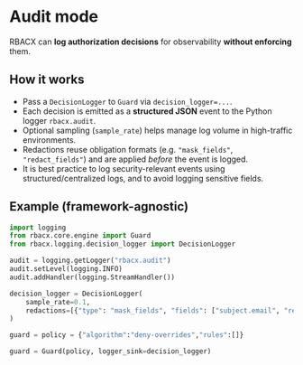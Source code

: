 # Audit mode

RBACX can **log authorization decisions** for observability **without enforcing** them.

## How it works
- Pass a `DecisionLogger` to `Guard` via `decision_logger=...`.
- Each decision is emitted as a **structured JSON** event to the Python logger `rbacx.audit`.
- Optional sampling (`sample_rate`) helps manage log volume in high-traffic environments.
- Redactions reuse obligation formats (e.g. `"mask_fields"`, `"redact_fields"`) and are applied *before* the event is logged.
- It is best practice to log security-relevant events using structured/centralized logs, and to avoid logging sensitive fields.

## Example (framework-agnostic)

```python
import logging
from rbacx.core.engine import Guard
from rbacx.logging.decision_logger import DecisionLogger

audit = logging.getLogger("rbacx.audit")
audit.setLevel(logging.INFO)
audit.addHandler(logging.StreamHandler())

decision_logger = DecisionLogger(
    sample_rate=0.1,
    redactions=[{"type": "mask_fields", "fields": ["subject.email", "resource.attrs.card"]}],
)

guard = policy = {"algorithm":"deny-overrides","rules":[]}

guard = Guard(policy, logger_sink=decision_logger)
```
